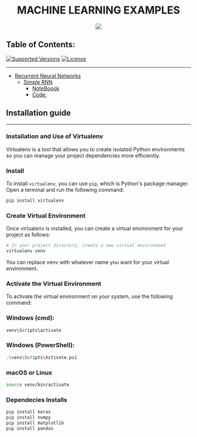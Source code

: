 <h1 align = "center"> MACHINE LEARNING EXAMPLES </h1>
<p align = "center"> <img src = "./images/poster_index.png" /> </p>

## Table of Contents:

[![Supported Versions](https://img.shields.io/pypi/pyversions/requests.svg)]()
[![License](https://img.shields.io/npm/l/express.svg)]()

---

- [Recurrent Neural Networks](#badges-or-shields)
  - [Simple RNN](#badge-examples)
    - [NoteBoook](#badge-examples)
    - [Code:](#badges-we-request)

 
## Installation guide
---

### Installation and Use of Virtualenv

Virtualenv is a tool that allows you to create isolated Python environments so you can manage your project dependencies more efficiently.

### Install

To install `virtualenv`, you can use `pip`, which is Python's package manager. Open a terminal and run the following command:

```bash
pip install virtualenv
```

### Create Virtual Environment
Once virtualenv is installed, you can create a virtual environment for your project as follows:

```bash
# In your project directory, create a new virtual environment
virtualenv venv
```

You can replace venv with whatever name you want for your virtual environment.

### Activate the Virtual Environment
To activate the virtual environment on your system, use the following command:

### Windows (cmd):
```bash
venv\Scripts\activate
```

### Windows (PowerShell):
```bash
.\venv\Scripts\Activate.ps1
```

### macOS or Linux
```bash
source venv/bin/activate
```

### Dependecies Installs

```bash
pip install keras
pip install numpy
pip install matplotlib
pip install pandas
```



